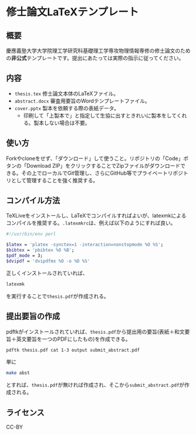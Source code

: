 # 修士論文LaTeXテンプレート

## 概要

慶應義塾大学大学院理工学研究科基礎理工学専攻物理情報専修の修士論文のための**非公式**テンプレートです。提出にあたっては実際の指示に従ってください。

## 内容

* `thesis.tex` 修士論文本体のLaTeXファイル。
* `abstract.docx` 審査用要旨のWordテンプレートファイル。
* `cover.pptx` 製本を依頼する際の表紙データ。
    * 印刷して「上製本で」と指定して生協に出すときれいに製本をしてくれる。製本しない場合は不要。

## 使い方

Forkやcloneをせず、「ダウンロード」して使うこと。リポジトリの「Code」ボタンの「Download ZIP」をクリックすることでZipファイルがダウンロードできる。その上でローカルでGit管理し、さらにGitHub等でプライベートリポジトリとして管理することを強く推奨する。

## コンパイル方法

TeXLiveをインストールし、LaTeXでコンパイルすればよいが、latexmkによるコンパイルを推奨する。`.latexmkrc`は、例えば以下のようにすれば良い。

```sh
#!/usr/bin/env perl

$latex = 'platex -synctex=1 -interaction=nonstopmode %O %S';
$bibtex = 'pbibtex %O %B';
$pdf_mode = 3;
$dvipdf = 'dvipdfmx %O -o %D %S'
```

正しくインストールされていれば、

```sh
latexmk
```

を実行することで`thesis.pdf`が作成される。

## 提出要旨の作成

pdftkがインストールされていれば、`thesis.pdf`から提出用の要旨(表紙＋和文要旨＋英文要旨を一つのPDFにしたもの)を作成できる。

```sh
pdftk thesis.pdf cat 1-3 output submit_abstract.pdf
```

単に

```sh
make abst
```

とすれば、`thesis.pdf`が無ければ作成され、そこから`submit_abstract.pdf`が作成される。

## ライセンス

CC-BY
